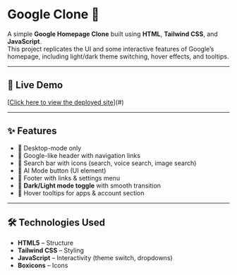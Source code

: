 # Google Clone 🔎

A simple **Google Homepage Clone** built using **HTML**, **Tailwind CSS**, and **JavaScript**.  
This project replicates the UI and some interactive features of Google’s homepage, including light/dark theme switching, hover effects, and tooltips.

---

## 🚀 Live Demo
[[Click here to view the deployed site](https://google-indexpage.netlify.app/)](#)  

---

## ✨ Features
- 🔹 Desktop-mode only
- 🔹 Google-like header with navigation links  
- 🔹 Search bar with icons (search, voice search, image search)  
- 🔹 AI Mode button (UI element)  
- 🔹 Footer with links & settings menu  
- 🔹 **Dark/Light mode toggle** with smooth transition  
- 🔹 Hover tooltips for apps & account section  

---

## 🛠️ Technologies Used
- **HTML5** – Structure  
- **Tailwind CSS** – Styling
- **JavaScript** – Interactivity (theme switch, dropdowns)  
- **Boxicons** – Icons  

